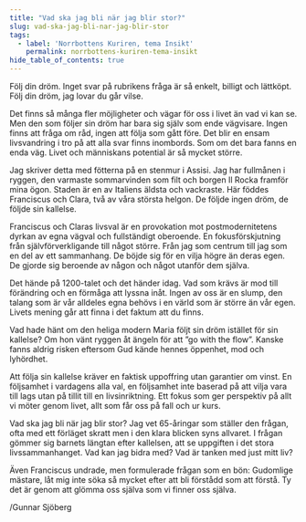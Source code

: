 ```yaml
---
title: "Vad ska jag bli när jag blir stor?"
slug: vad-ska-jag-bli-nar-jag-blir-stor
tags:
  - label: 'Norrbottens Kuriren, tema Insikt'
    permalink: norrbottens-kuriren-tema-insikt
hide_table_of_contents: true
---
```

Följ din dröm. Inget svar på rubrikens fråga är så enkelt, billigt och lättköpt. Följ din dröm, jag lovar du går vilse.

<!--truncate-->

Det finns så många fler möjligheter och vägar för oss i livet än vad vi kan se. Men den som följer sin dröm har bara sig själv som ende vägvisare. Ingen finns att fråga om råd, ingen att följa som gått före. Det blir en ensam livsvandring i tro på att alla svar finns inombords. Som om det bara fanns en enda väg. Livet och människans potential är så mycket större.

Jag skriver detta med fötterna på en stenmur i Assisi. Jag har fullmånen i ryggen, den varmaste sommarvinden som filt och borgen Il Rocka framför mina ögon. Staden är en av Italiens äldsta och vackraste. Här föddes Franciscus och Clara, två av våra största helgon. De följde ingen dröm, de följde sin kallelse.

Franciscus och Claras livsval är en provokation mot postmodernitetens dyrkan av egna vägval och fullständigt oberoende. En fokusförskjutning från självförverkligande till något större. Från jag som centrum till jag som en del av ett sammanhang. De böjde sig för en vilja högre än deras egen. De gjorde sig beroende av någon och något utanför dem själva.

Det hände på 1200-talet och det händer idag. Vad som krävs är mod till förändring och en förmåga att lyssna inåt. Ingen av oss är en slump, den talang som är vår alldeles egna behövs i en värld som är större än vår egen. Livets mening går att finna i det faktum att du finns.

Vad hade hänt om den heliga modern Maria följt sin dröm istället för sin kallelse? Om hon vänt ryggen åt ängeln för att ”go with the flow”. Kanske fanns aldrig risken eftersom Gud kände hennes öppenhet, mod och lyhördhet.

Att följa sin kallelse kräver en faktisk uppoffring utan garantier om vinst. En följsamhet i vardagens alla val, en följsamhet inte baserad på att vilja vara till lags utan på tillit till en livsinriktning. Ett fokus som ger perspektiv på allt vi möter genom livet, allt som får oss på fall och ur kurs.

Vad ska jag bli när jag blir stor? Jag vet 65-åringar som ställer den frågan, ofta med ett förläget skratt men i den klara blicken syns allvaret. I frågan gömmer sig barnets längtan efter kallelsen, att se uppgiften i det stora livssammanhanget. Vad kan jag bidra med? Vad är tanken med just mitt liv? 

Även Franciscus undrade, men formulerade frågan som en bön: Gudomlige mästare, låt mig inte söka så mycket efter att bli förstådd som att förstå. Ty det är genom att glömma oss själva som vi finner oss själva.

/Gunnar Sjöberg
